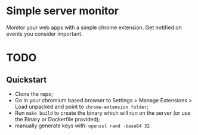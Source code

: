 # Simple server monitor

Monitor your web apps with a simple chrome extension. Get notified on events you consider important. 


# TODO

## Quickstart

- Clone the repo;
- Go in your chromium based browser to Settings > Manage Extensions > Load unpacked and point to `chrome-extension folder`;
- Run `make build` to create the binary which will run on the server (or use the Binary or Dockerfile provided);
- manually generate keys with: `openssl rand -base64 32`

